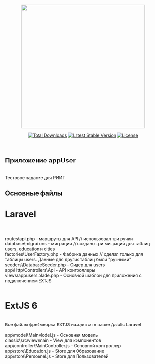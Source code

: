 <p align="center"><a href="https://laravel.com" target="_blank"><img src="https://raw.githubusercontent.com/laravel/art/master/logo-lockup/5%20SVG/2%20CMYK/1%20Full%20Color/laravel-logolockup-cmyk-red.svg" width="400"></a></p>

<p align="center">
<a href="https://packagist.org/packages/laravel/framework"><img src="https://img.shields.io/packagist/dt/laravel/framework" alt="Total Downloads"></a>
<a href="https://packagist.org/packages/laravel/framework"><img src="https://img.shields.io/packagist/v/laravel/framework" alt="Latest Stable Version"></a>
<a href="https://packagist.org/packages/laravel/framework"><img src="https://img.shields.io/packagist/l/laravel/framework" alt="License"></a>
</p>
<br />

## Приложение appUser

<br />
Тестовое задание для РИИТ

## Основные файлы

# Laravel
<br /><br />
routes\api.php - маршруты для API // использовал три ручки<br />
database\migrations - миграции // создано три миграции для таблиц users, education и cities<br />
factories\UserFactory.php - Фабрика данных // сделал только для таблицы users. Данные для других таблиц были "ручными"<br />
seeders\DatabaseSeeder.php - Сидер для users<br />
app\Http\Controllers\Api - API контроллеры<br />
views\appusers.blade.php - Основной шаблон для приложения с подключением EXTJS<br /><br />

# ExtJS 6
<br />
Все файлы фреймворка EXTJS находятся в папке /public Laravel
<br /><br />
app\model\MainModel.js - Основная модель<br />
classic\src\view\main - View для компонентов<br />
app\controller\MainController.js - Основной контроллер<br />
app\store\Education.js - Store для Образование<br />
app\store\Personnel.js - Store для Пользователей<br />